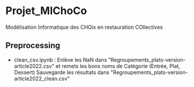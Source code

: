 # Projet_MIChoCo
Modélisation Informatique des CHOix en restauration COllectives

## Preprocessing

 - clean_csv.ipynb :
	Enlève les NaN dans "Regroupements_plats-version-article2022.csv" et remets les bons noms de Catégorie (Entrée, Plat, Dessert)
	Sauvegarde les résultats dans "Regroupements_plats-version-article2022_clean.csv"
